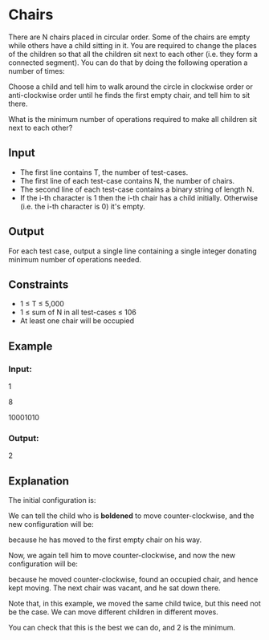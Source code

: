 # Chairs

There are N chairs placed in circular order. Some of the chairs are empty while others have a child sitting in it. 
You are required to change the places of the children so that all the children sit next to each other (i.e. they form a connected segment). 
You can do that by doing the following operation a number of times:

Choose a child and tell him to walk around the circle in clockwise order or anti-clockwise order 
until he finds the first empty chair, and tell him to sit there.

What is the minimum number of operations required to make all children sit next to each other?

## Input

- The first line contains T, the number of test-cases.
- The first line of each test-case contains N, the number of chairs.
- The second line of each test-case contains a binary string of length N. 
- If the i-th character is 1 then the i-th chair has a child initially. Otherwise (i.e. the i-th character is 0) it's empty.

## Output

For each test case, output a single line containing a single integer donating minimum number of operations needed.

## Constraints

- 1 ≤ T ≤ 5,000
- 1 ≤ sum of N in all test-cases ≤ 106
- At least one chair will be occupied

## Example

### Input:

1

8

10001010

### Output:

2

## Explanation

The initial configuration is:



We can tell the child who is **boldened** to move counter-clockwise, and the new configuration will be:




because he has moved to the first empty chair on his way.

Now, we again tell him to move counter-clockwise, and now the new configuration will be:




because he moved counter-clockwise, found an occupied chair, and hence kept moving. The next chair was vacant, and he sat down there.

Note that, in this example, we moved the same child twice, but this need not be the case. We can move different children in different moves.

You can check that this is the best we can do, and 2 is the minimum.

